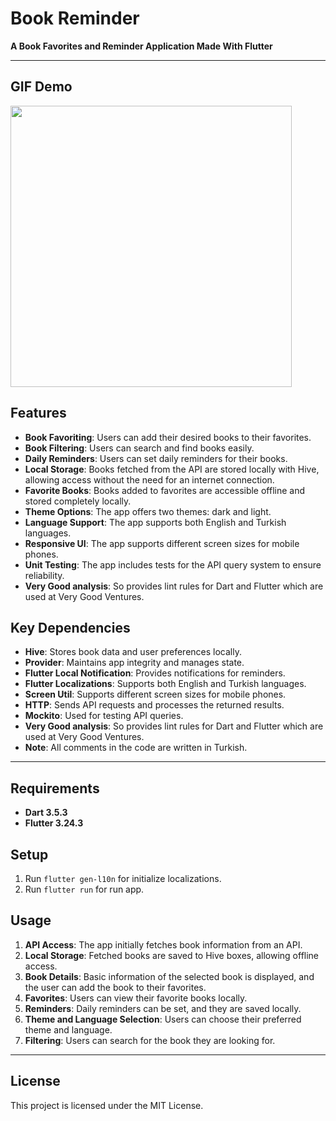 # Book Reminder

**A Book Favorites and Reminder Application Made With Flutter**

---

## GIF Demo

<img src="https://github.com/Himera19/flutter_book_reminder/blob/master/app_preview.gif" height="450">
 
## Features

- **Book Favoriting**: Users can add their desired books to their favorites.
- **Book Filtering**: Users can search and find books easily.
- **Daily Reminders**: Users can set daily reminders for their books.
- **Local Storage**: Books fetched from the API are stored locally with Hive, allowing access without the need for an internet connection.
- **Favorite Books**: Books added to favorites are accessible offline and stored completely locally.
- **Theme Options**: The app offers two themes: dark and light.
- **Language Support**: The app supports both English and Turkish languages.
- **Responsive UI**: The app supports different screen sizes for mobile phones.
- **Unit Testing**: The app includes tests for the API query system to ensure reliability.
- **Very Good analysis**: So provides lint rules for Dart and Flutter which are used at Very Good Ventures.

## Key Dependencies

- **Hive**: Stores book data and user preferences locally.
- **Provider**: Maintains app integrity and manages state.
- **Flutter Local Notification**: Provides notifications for reminders.
- **Flutter Localizations**: Supports both English and Turkish languages.
- **Screen Util**: Supports different screen sizes for mobile phones.
- **HTTP**: Sends API requests and processes the returned results.
- **Mockito**: Used for testing API queries.
- **Very Good analysis**: So provides lint rules for Dart and Flutter which are used at Very Good Ventures.
- **Note**: All comments in the code are written in Turkish.

---

## Requirements

- **Dart 3.5.3**
- **Flutter 3.24.3**

## Setup
1. Run ```flutter gen-l10n``` for initialize localizations.
2. Run ```flutter run``` for run app.

## Usage
1. **API Access**: The app initially fetches book information from an API.
2. **Local Storage**: Fetched books are saved to Hive boxes, allowing offline access.
3. **Book Details**: Basic information of the selected book is displayed, and the user can add the book to their favorites.
4. **Favorites**: Users can view their favorite books locally.
5. **Reminders**: Daily reminders can be set, and they are saved locally.
6. **Theme and Language Selection**: Users can choose their preferred theme and language.
7. **Filtering**: Users can search for the book they are looking for.

---

## License

This project is licensed under the MIT License.
